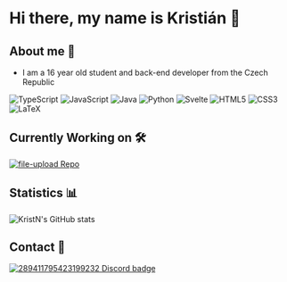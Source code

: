 # Hi there, my name is Kristián 👋

## About me 🚀

 - I am a 16 year old student and back-end developer from the Czech Republic

![TypeScript](https://img.shields.io/badge/typescript-%23007ACC.svg?style=for-the-badge&logo=typescript&logoColor=white) ![JavaScript](https://img.shields.io/badge/javascript-%23323330.svg?style=for-the-badge&logo=javascript&logoColor=%23F7DF1E) ![Java](https://img.shields.io/badge/java-%23ED8B00.svg?style=for-the-badge&logo=openjdk&logoColor=white) ![Python](https://img.shields.io/badge/python-3670A0?style=for-the-badge&logo=python&logoColor=ffdd54) ![Svelte](https://img.shields.io/badge/svelte-%23f1413d.svg?style=for-the-badge&logo=svelte&logoColor=white) ![HTML5](https://img.shields.io/badge/html5-%23E34F26.svg?style=for-the-badge&logo=html5&logoColor=white) ![CSS3](https://img.shields.io/badge/css3-%231572B6.svg?style=for-the-badge&logo=css3&logoColor=white)	![LaTeX](https://img.shields.io/badge/latex-%23008080.svg?style=for-the-badge&logo=latex&logoColor=white)

## Currently Working on 🛠️
[![file-upload Repo](https://readme-stats.kristn.co.uk/api/pin/?username=kristiankunc&repo=file-upload&show_icons=true&theme=nord)](https://github.com/nerdpitch-cloud/slimymc-bot)

## Statistics 📊
![KristN's GitHub stats](https://readme-stats.kristn.co.uk/api?username=kristiankunc&show_icons=true&theme=nord)

## Contact 📧

[![289411795423199232 Discord badge](https://discord.c99.nl/widget/theme-4/289411795423199232.png)](https://discord.com/users/289411795423199232)
